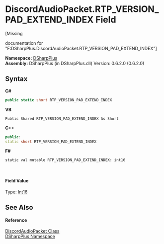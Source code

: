 # DiscordAudioPacket.RTP_VERSION_PAD_EXTEND_INDEX Field
 

\[Missing <summary> documentation for "F:DSharpPlus.DiscordAudioPacket.RTP_VERSION_PAD_EXTEND_INDEX"\]

**Namespace:**&nbsp;<a href="503971eb-de5e-a570-9922-de9500a9b1cc">DSharpPlus</a><br />**Assembly:**&nbsp;DSharpPlus (in DSharpPlus.dll) Version: 0.6.2.0 (0.6.2.0)

## Syntax

**C#**<br />
``` C#
public static short RTP_VERSION_PAD_EXTEND_INDEX
```

**VB**<br />
``` VB
Public Shared RTP_VERSION_PAD_EXTEND_INDEX As Short
```

**C++**<br />
``` C++
public:
static short RTP_VERSION_PAD_EXTEND_INDEX
```

**F#**<br />
``` F#
static val mutable RTP_VERSION_PAD_EXTEND_INDEX: int16
```

<br />

#### Field Value
Type: <a href="http://msdn2.microsoft.com/en-us/library/e07e6fds" target="_blank">Int16</a>

## See Also


#### Reference
<a href="8061c5bb-1836-275b-f75b-210cabaf81e7">DiscordAudioPacket Class</a><br /><a href="503971eb-de5e-a570-9922-de9500a9b1cc">DSharpPlus Namespace</a><br />